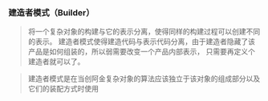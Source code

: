 ### 建造者模式（Builder）

> 将一个复杂对象的构建与它的表示分离，使得同样的构建过程可以创建不同的表示。
> 建造者模式使得建造代码与表示代码分离，由于建造者隐藏了该产品是如何组装的，所以弱需要改变一个产品内部表示，
> 只需要再定义个建造者就可以了。

> 建造者模式是在当创阿金复杂对象的算法应该独立于该对象的组成部分以及它们的装配方式时使用 